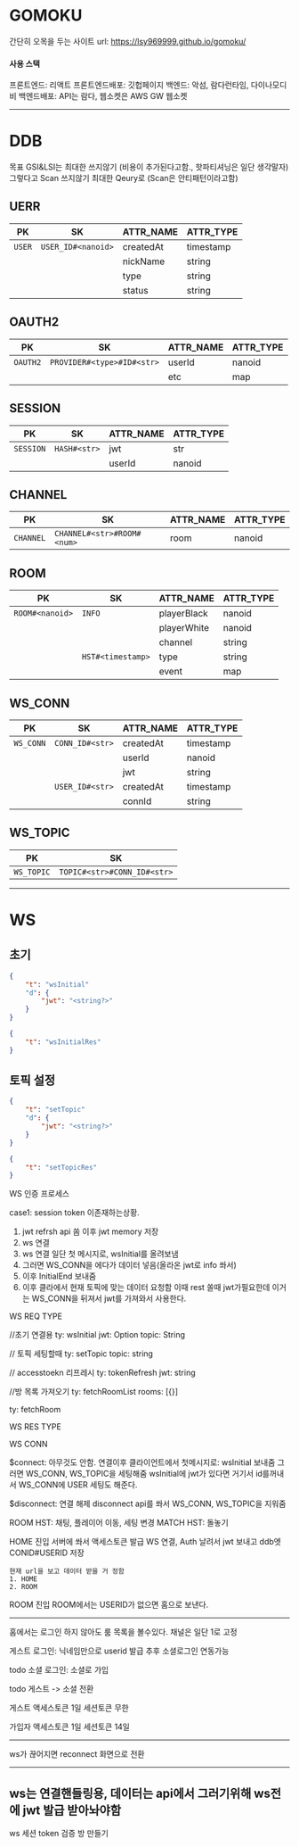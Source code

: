 # GOMOKU
간단히 오목을 두는 사이트
url: https://lsy969999.github.io/gomoku/

#### 사용 스택
프론트엔드: 리액트
프론트엔드배포: 깃헙페이지
백엔드: 악섬, 람다런타임, 다이나모디비
백엔드배포: API는 람다, 웹소켓은 AWS GW 웹소켓

---
# DDB
목표
GSI&LSI는 최대한 쓰지않기 (비용이 추가된다고함., 핫파티셔닝은 일단 생각말자)
그렇다고 Scan 쓰지않기 최대한 Qeury로 (Scan은 안티패턴이라고함)

## UERR

|PK     |SK                 |ATTR_NAME  |ATTR_TYPE  |
|-      |-                  |-          |-          |
|`USER` |`USER_ID#<nanoid>` |createdAt  |timestamp  |
|       |                   |nickName   |string     |
|       |                   |type       |string     |
|       |                   |status     |string     |

## OAUTH2

|PK         |SK                         |ATTR_NAME  |ATTR_TYPE  |
|-          |-                          |-          |-          |
|`OAUTH2`   |`PROVIDER#<type>#ID#<str>` |userId     |nanoid     |
|           |                           |etc        |map        |

## SESSION
|PK         |SK             |ATTR_NAME  |ATTR_TYPE  |
|-          |-              |-          |-          |
|`SESSION`  |`HASH#<str>`   |jwt        |str        |
|           |               |userId     |nanoid     |

## CHANNEL
|PK         |SK                         |ATTR_NAME  |ATTR_TYPE  |
|-          |-                          |-          |-          |
|`CHANNEL`  |`CHANNEL#<str>#ROOM#<num>` |room       |nanoid     |

## ROOM
|PK             |SK                     |ATTR_NAME      |ATTR_TYPE  |
|-              |-                      |-              |-          |
|`ROOM#<nanoid>`|`INFO`                 |playerBlack    |nanoid     |
|               |                       |playerWhite    |nanoid     |
|               |                       |channel        |string     |
|               |`HST#<timestamp>`      |type           |string     |
|               |                       |event          |map        |

## WS_CONN
|PK         |SK                 |ATTR_NAME  |ATTR_TYPE  |
|-          |-                  |-          |-          |
|`WS_CONN`  |`CONN_ID#<str>`    |createdAt  |timestamp  |
|           |                   |userId     |nanoid     |
|           |                   |jwt        |string     |
|           |`USER_ID#<str>`    |createdAt  |timestamp  |
|           |                   |connId     |string     |

## WS_TOPIC
|PK         |SK                             |
|-          |-                              |
|`WS_TOPIC` |`TOPIC#<str>#CONN_ID#<str>`    |


---
# WS


## 초기
```json
{
    "t": "wsInitial"
    "d": {
        "jwt": "<string?>"
    }
}
```
```json
{
    "t": "wsInitialRes"
}
```

## 토픽 설정
```json
{
    "t": "setTopic"
    "d": {
        "jwt": "<string?>"
    }
}
```
```json
{
    "t": "setTopicRes"
}
```



WS 인증 프로세스

case1: session token 이존재하는상황.
1. jwt refrsh api 쏨 이후 jwt memory 저장
2. ws 연결
3. ws 연결 일단 첫 메시지로, wsInitial를 올려보냄
4. 그러면 WS_CONN을 에다가 데이터 넣음(올라온 jwt로 info 쏴서)
5. 이후 InitialEnd 보내줌
6. 이후 클라에서 현재 토픽에 맞는 데이터 요청함
   이때 rest 쏠때 jwt가필요한데 이거는 WS_CONN을 뒤져서 jwt를 가져와서 사용한다.


WS REQ TYPE

//초기 연결용
ty: wsInitial
jwt: Option<String>
topic: String

// 토픽 세팅할때
ty: setTopic
topic: string

// accesstoekn 리프레시 
ty: tokenRefresh
jwt: string


//방 목록 가져오기
ty: fetchRoomList
rooms: [{}]

ty: fetchRoom


WS RES TYPE




WS CONN

$connect: 아무것도 안함.
    연결이후 클라이언트에서 첫메시지로: wsInitial 보내줌
    그러면 WS_CONN, WS_TOPIC을 세팅해줌
    wsInitial에 jwt가 있다면 거기서 id를꺼내서 WS_CONN에 USER 세팅도 해준다.

$disconnect: 연결 해제
    disconnect api를 쏴서
    WS_CONN, WS_TOPIC을 지워줌




ROOM HST: 채팅, 플레이어 이동, 세팅 변경
MATCH HST: 돌놓기

HOME 진입
서버에 쏴서 액세스토큰 발급
WS 연결,
    Auth 날려서 jwt 보내고 ddb엣 CONID#USERID 저장
    
    
    현재 url을 보고 데이터 받을 거 정함
    1. HOME
    2. ROOM
   
ROOM 진입
ROOM에서는 USERID가 없으면 홈으로 보낸다.

----

홈에서는 로그인 하지 않아도 룸 목록을 볼수있다.
채널은 일단 1로 고정

게스트 로그인: 닉네임만으로 userid 발급 추후 소셜로그인 연동가능

todo
소셜 로그인: 소셜로 가입

todo
게스트 -> 소셜 전환

게스트 
액세스토큰 1일
세션토큰 무한

가입자
액세스토큰 1일
세션토큰 14일


---

ws가 끊어지면 reconnect 화면으로 전환



---
ws는 연결핸들링용, 데이터는 api에서
그러기위해 ws전에 jwt 발급 받아놔야함
---

ws
세션 token 검증 
방 만들기


